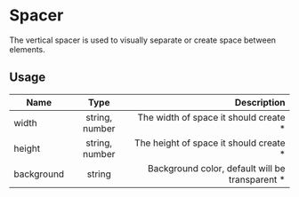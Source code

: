 <!-- 
This is an auto-generated markdown. 
You can change it in "src/molecules/Card/Spacer.tsx" and run build:docs to update this file.
-->
# Spacer
The vertical spacer is used to visually separate or create space between elements.
## Usage
| Name        | Type           | Description  |
| ----------- |:--------------:| ------------:|
|width|string, number|The width of space it should create *
|height|string, number|The height of space it should create *
|background|string|Background color, default will be transparent *
